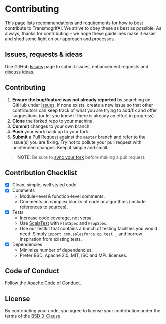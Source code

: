 # Contributing

This page lists recommendations and requirements for how to best contribute to TransmogrifAI. We strive to obey these as best as possible. As always, thanks for contributing – we hope these guidelines make it easier and shed some light on our approach and processes.

## Issues, requests & ideas

Use GitHub [Issues](https://github.com/salesforce/TransmogrifAI/issues) page to submit issues, enhancement requests and discuss ideas.

## Contributing

1. **Ensure the bug/feature was not already reported** by searching on GitHub under [Issues](https://github.com/salesforce/TransmogrifAI/issues).  If none exists, create a new issue so that other contributors can keep track of what you are trying to add/fix and offer suggestions (or let you know if there is already an effort in progress).
3. **Clone** the forked repo to your machine.
4. **Commit** changes to your own branch.
5. **Push** your work back up to your fork.
6. **Submit** a [Pull Request](https://github.com/salesforce/TransmogrifAI/pulls) against the `master` branch and refer to the issue(s) you are fixing. Try not to pollute your pull request with unintended changes. Keep it simple and small.

> **NOTE**: Be sure to [sync your fork](https://help.github.com/articles/syncing-a-fork/) before making a pull request.

## Contribution Checklist

- [x] Clean, simple, well styled code
- [x] Comments
  - Module-level & function-level comments.
  - Comments on complex blocks of code or algorithms (include references to sources).
- [x] Tests
  - Increase code coverage, not versa.
  - Use [ScalaTest](http://www.scalatest.org/) with `FlatSpec` and `PropSpec`.
  - Use our testkit that contains a bunch of testing facilities you would need. Simply `import com.salesforce.op.test._` and borrow inspiration from existing tests.
- [x] Dependencies
  - Minimize number of dependencies.
  - Prefer BSD, Apache 2.0, MIT, ISC and MPL licenses.

## Code of Conduct
Follow the [Apache Code of Conduct](https://www.apache.org/foundation/policies/conduct.html).

## License
By contributing your code, you agree to license your contribution under the terms of the [BSD 3-Clause](License).

